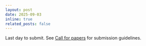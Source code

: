 ```yaml
---
layout: post
date: 2025-09-03 
inline: true
related_posts: false
---
```


Last day to submit. See <a href="https://reasoning-workshop.github.io/cfp/">Call for papers</a> for submission guidelines.
